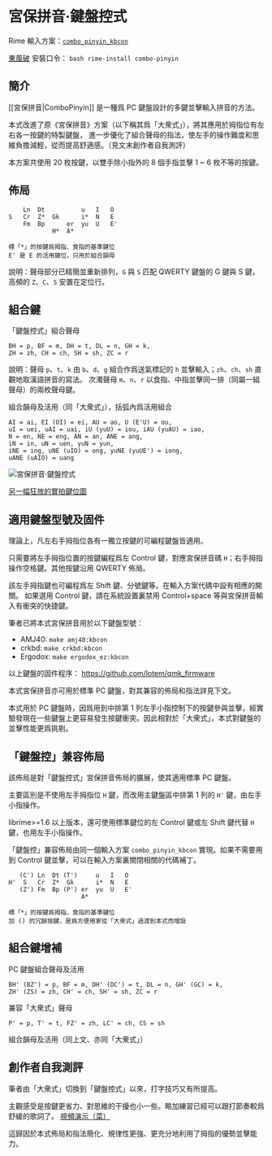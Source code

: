 宮保拼音·鍵盤控式
===

Rime 輸入方案：[`combo_pinyin_kbcon`](https://github.com/rime/rime-combo-pinyin/blob/master/combo_pinyin_kbcon.schema.yaml)

[東風破](https://github.com/rime/plum) 安裝口令： `bash rime-install combo-pinyin`

簡介
---

[[宮保拼音|ComboPinyin]] 是一種爲 PC 鍵盤設計的多鍵並擊輸入拼音的方法。

本式改進了原《宮保拼音》方案（以下稱其爲「大衆式」），將其應用於拇指位有左右各一按鍵的特製鍵盤，
進一步優化了組合聲母的指法，使左手的操作難度和思維負擔減輕，從而提高舒適感。（見文末創作者自我測評）

本方案共使用 20 枚按鍵，以雙手除小指外的 8 個手指並擊 1 ~ 6 枚不等的按鍵。

佈局
---

        Ln  Dt          u   I   O
    S   Cr  Z*  Gk      i*  N   E
        Fm  Bp      er  yu  U   E'
                H*  A*

    標「*」的按鍵爲拇指、食指的基準鍵位
    E' 是 E 的活用鍵位，只用於組合韻母

說明：聲母部分已精簡並重新排列，`G` 與 `S` 匹配 QWERTY 鍵盤的 G 鍵與 S 鍵，高頻的 `Z`、`C`、`S` 安置在定位行。

組合鍵
---

「鍵盤控式」組合聲母

    BH = p, BF = m, DH = t, DL = n, GH = k,
    ZH = zh, CH = ch, SH = sh, ZC = r

說明：聲母 `p`、`t`、`k` 由 `b`、`d`、`g` 組合作爲送氣標記的 `h` 並擊輸入；`zh`、`ch`、`sh` 直觀地取漢語拼音的寫法。
次濁聲母 `m`、`n`、`r` 以食指、中指並擊同一排（同屬一組聲母）的兩枚聲母鍵。

組合韻母及活用（同「大衆式」），括弧內爲活用組合

    AI = ai, EI (OI) = ei, AU = ao, U (E'U) = ou,
    uI = uei, uAI = uai, iU (yuU) = iou, iAU (yuAU) = iao,
    N = en, NE = eng, AN = an, ANE = ang,
    iN = in, uN = uen, yuN = yun,
    iNE = ing, uNE (uIO) = ong, yuNE (yuUE') = iong,
    uANE (uAIO) = uang

![宮保拼音·鍵盤控式](https://github.com/rime/home/raw/master/images/combo-pinyin-kbcon-chicory-relabeled.jpg)

[另一幅狂放的實拍鍵位圖](https://github.com/rime/home/raw/master/images/combo-pinyin-kbcon-amj40.jpg)

適用鍵盤型號及固件
---

理論上，凡左右手拇指位各有一獨立按鍵的可編程鍵盤皆適用。

只需要將左手拇指位置的按鍵編程爲左 Control 鍵，對應宮保拼音碼 `H`；右手拇指操作空格鍵。其他按鍵沿用 QWERTY 佈局。

該左手拇指鍵也可編程爲左 Shift 鍵、分號鍵等。在輸入方案代碼中設有相應的開關。
如果選用 Control 鍵，請在系統設置裏禁用 Control+space 等與宮保拼音輸入有衝突的快捷鍵。

筆者已將本式宮保拼音用於以下鍵盤型號：

  - AMJ40: `make amj40:kbcon`
  - crkbd: `make crkbd:kbcon`
  - Ergodox: `make ergodox_ez:kbcon`

以上鍵盤的固件程序：
https://github.com/lotem/qmk_firmware

本式宮保拼音亦可用於標準 PC 鍵盤，對其兼容的佈局和指法詳見下文。

本式用於 PC 鍵盤時，因爲用到中排第 1 列左手小指控制下的按鍵參與並擊，經實驗發現在一些鍵盤上更容易發生按鍵衝突。因此相對於「大衆式」，本式對鍵盤的並擊性能更爲挑剔。

「鍵盤控」兼容佈局
---

該佈局是對「鍵盤控式」宮保拼音佈局的擴展，使其適用標準 PC 鍵盤。

主要區別是不使用左手拇指位 `H` 鍵，而改用主鍵盤區中排第 1 列的 `H'` 鍵，由左手小指操作。

librime>=1.6 以上版本，還可使用標準鍵位的左 Control 鍵或左 Shift 鍵代替 `H` 鍵，也用左手小指操作。

「鍵盤控」兼容佈局由同一個輸入方案 `combo_pinyin_kbcon` 實現。如果不需要用到 Control 鍵並擊，可以在輸入方案裏關閉相關的代碼補丁。

       (C') Ln  Dt (T')     u   I   O
    H'  S   Cr  Z*  Gk      i*  N   E
       (Z') Fm  Bp (P') er  yu  U   E'
                        A*

    標「*」的按鍵爲拇指、食指的基準鍵位
    加 () 的冗餘按鍵，是爲方便用家從「大衆式」過渡到本式而增設

組合鍵增補
---

PC 鍵盤組合聲母及活用

    BH' (BZ') = p, BF = m, DH' (DC') = t, DL = n, GH' (GC) = k,
    ZH' (ZS) = zh, CH' = ch, SH' = sh, ZC = r

兼容「大衆式」聲母

    P' = p, T' = t, FZ' = zh, LC' = ch, CS = sh

組合韻母及活用（同上文、亦同「大衆式」）

創作者自我測評
---

筆者由「大衆式」切換到「鍵盤控式」以來，打字技巧又有所提高。

主觀感受是按鍵更省力、對思維的干擾也小一些。略加練習已經可以跟打節奏較爲舒緩的歌詞了。
[視頻演示（菜）](https://www.youtube.com/watch?v=Qsvtb4oNwoQ)

這歸因於本式佈局和指法簡化、規律性更強、更充分地利用了拇指的優勢並擊能力。
